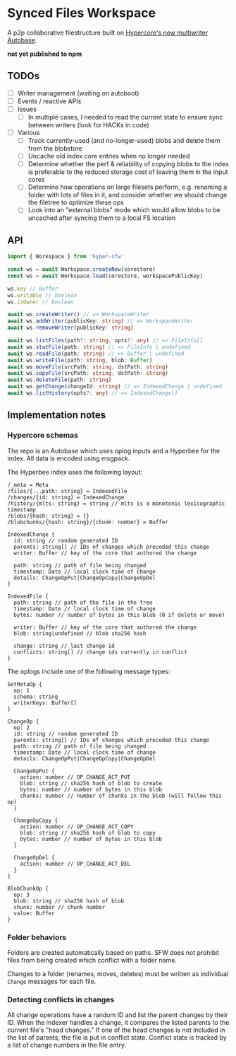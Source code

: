# Synced Files Workspace

A p2p collaborative filestructure built on [Hypercore's new multiwriter Autobase](https://github.com/hypercore-protocol/autobase).

**not yet published to npm**

## TODOs

- [ ] Writer management (waiting on autoboot)
- [ ] Events / reactive APIs
- [ ] Issues
  - [ ] In multiple cases, I needed to read the current state to ensure sync between writers (look for HACKs in code)
- [ ] Various
  - [ ] Track currently-used (and no-longer-used) blobs and delete them from the blobstore
  - [ ] Uncache old index core entries when no longer needed
  - [ ] Determine whether the perf & reliability of copying blobs to the index is preferable to the reduced storage cost of leaving them in the input cores
  - [ ] Determine how operations on large filesets perform, e.g. renaming a folder with lots of files in it, and consider whether we should change the filetree to optimize these ops
  - [ ] Look into an "external blobs" mode which would allow blobs to be uncached after syncing them to a local FS location

## API

```typescript
import { Workspace } from 'hyper-sfw'

const ws = await Workspace.createNew(corestore)
const ws = await Workspace.load(corestore, workspacePublicKey)

ws.key // Buffer
ws.writable // boolean
ws.isOwner // boolean

await ws.createWriter() // => WorkspaceWriter
await ws.addWriter(publicKey: string) // => WorkspaceWriter
await ws.removeWriter(publicKey: string) 

await ws.listFiles(path?: string, opts?: any) // => FileInfo[]
await ws.statFile(path: string) // => FileInfo | undefined
await ws.readFile(path: string) // => Buffer | undefined
await ws.writeFile(path: string, blob: Buffer)
await ws.moveFile(srcPath: string, dstPath: string)
await ws.copyFile(srcPath: string, dstPath: string)
await ws.deleteFile(path: string)
await ws.getChange(changeId: string) // => IndexedChange | undefined
await ws.listHistory(opts?: any) // => IndexedChange[]
```

## Implementation notes

### Hypercore schemas

The repo is an Autobase which uses oplog inputs and a Hyperbee for the index. All data is encoded using msgpack.

The Hyperbee index uses the following layout:

```
/_meta = Meta
/files/{...path: string} = IndexedFile
/changes/{id: string} = IndexedChange
/history/{mlts: string} = string // mlts is a monotonic lexicographic timestamp
/blobs/{hash: string} = {}
/blobchunks/{hash: string}/{chunk: number} = Buffer

IndexedChange {
  id: string // random generated ID
  parents: string[] // IDs of changes which preceded this change
  writer: Buffer // key of the core that authored the change
  
  path: string // path of file being changed
  timestamp: Date // local clock time of change
  details: ChangeOpPut|ChangeOpCopy|ChangeOpDel
}

IndexedFile {
  path: string // path of the file in the tree
  timestamp: Date // local clock time of change
  bytes: number // number of bytes in this blob (0 if delete or move)

  writer: Buffer // key of the core that authored the change
  blob: string|undefined // blob sha256 hash

  change: string // last change id
  conflicts: string[] // change ids currently in conflict
}
```

The oplogs include one of the following message types:

```
SetMetaOp {
  op: 1
  schema: string
  writerKeys: Buffer[]
}

ChangeOp {
  op: 2
  id: string // random generated ID
  parents: string[] // IDs of changes which preceded this change
  path: string // path of file being changed
  timestamp: Date // local clock time of change
  details: ChangeOpPut|ChangeOpCopy|ChangeOpDel

  ChangeOpPut {
    action: number // OP_CHANGE_ACT_PUT
    blob: string // sha256 hash of blob to create
    bytes: number // number of bytes in this blob
    chunks: number // number of chunks in the blob (will follow this op)
  }

  ChangeOpCopy {
    action: number // OP_CHANGE_ACT_COPY
    blob: string // sha256 hash of blob to copy
    bytes: number // number of bytes in this blob
  }

  ChangeOpDel {
    action: number // OP_CHANGE_ACT_DEL
  }
}

BlobChunkOp {
  op: 3
  blob: string // sha256 hash of blob
  chunk: number // chunk number
  value: Buffer
}
```

### Folder behaviors

Folders are created automatically based on paths. SFW does not prohibit files from being created which conflict with a folder name.

Changes to a folder (renames, moves, deletes) must be written as individual `Change` messages for each file.

### Detecting conflicts in changes

All change operations have a random ID and list the parent changes by their ID. When the indexer handles a change, it compares the listed parents to the current file's "head changes." If one of the head changes is not included in the list of parents, the file is put in conflict state. Conflict state is tracked by a list of change numbers in the file entry.